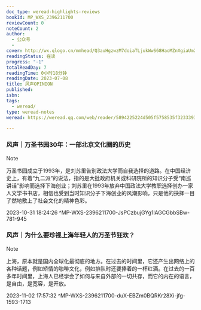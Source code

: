 ```yaml
---
doc_type: weread-highlights-reviews
bookId: MP_WXS_2396211700
reviewCount: 0
noteCount: 2
author:
  - 公众号
  - 
cover: http://wx.qlogo.cn/mmhead/Q3auHgzwzM7doiaTLjukWwS68HaoMZnXgiaUm2yoBicWnia2Y1qe6OtWhw/0
readingStatus: 在读
progress: "-1"
totalReadDay: 7
readingTime: 0小时18分钟
readingDate: 2023-07-08
title: 风声OPINION
published: 
isbn: 
tags:
  - weread/
type: weread-notes
weread: https://weread.qq.com/web/reader/5894225224d505f5758535f32333936323131373030eb6

---
```



### 风声｜万圣书园30年：一部北京文化圈的历史

> [!NOTE] 
> 万圣书园成立于1993年，是刘苏里告别政法大学而自我选择的道路。在中国经济史上，有着“九二派”的说法，指的是大批政府机关或科研院所的知识分子受“南巡讲话”影响而选择下海创业；刘苏里在1993年放弃中国政法大学教职选择创办一家人文学书书店，相信也受到当时知识分子下海创业的风潮影响，只是他的抉择一目了然地敷上了社会文化的精神色彩。
> 
> 2023-10-31 18:24:26 ^MP-WXS-2396211700-JsPCzbujGYg1lAGCGbbSBw-781-945

### 风声｜为什么要珍视上海年轻人的万圣节狂欢？

> [!NOTE] 
> 上海，原本就是国内全球化最彻底的地方。在过去的时间里，它还产生出网络上的各种话题，例如矫情的咖啡文化，例如排队时还要捧着的一杯红酒。在过去的一百多年时间里，上海人已经学会了如何与来自外部的一切共存，而它的内在的语言，是自由，是宽容，是开放。
> 
> 2023-11-02 17:57:32 ^MP-WXS-2396211700-duX-EBZm0BQRKr28Xi-jfg-1593-1713

